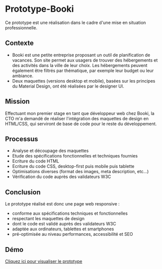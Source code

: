 # Prototype-Booki

Ce prototype est une réalisation dans le cadre d'une mise en situation professionnelle.

## Contexte

* Booki est une petite entreprise proposant un outil de planification de vacances. 
Son site permet aux usagers de trouver des hébergements et des activités dans la ville de leur choix. 
Les hébergements peuvent également être filtrés par thématique, par exemple leur budget ou leur ambiance.
* Deux maquettes (versions desktop et mobile), basées sur les principes du Material Design, ont été réalisées par le designer UI.

## Mission

Effectuant mon premier stage en tant que développeur web chez Booki, la CTO m'a demandé de réaliser l'intégration des maquettes de design en HTML/CSS, qui serviront de base de code pour le reste du développement.

## Processus

* Analyse et découpage des maquettes
* Etude des spécifications fonctionnelles et techniques fournies
* Ecriture du code HTML
* Ecriture du code CSS, desktop-first puis mobile puis tablette
* Optimisations diverses (format des images, meta description, etc...)
* Vérification du code auprès des validateurs W3C

## Conclusion
Le prototype réalisé est donc une page web responsive :
* conforme aux spécifications techniques et fonctionnelles
* respectant les maquettes de design
* dont le code est validé auprès des validateurs W3C
* adaptée aux ordinateurs, tablettes et smartphones
* pré-optimisée au niveau performances, accessibilité et SEO

## Démo

[Cliquez ici pour visualiser le prototype](https://neutron35.github.io/Prototype-Booki/)